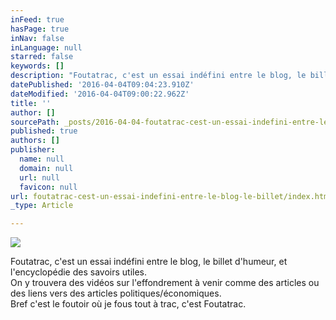 ```yaml
---
inFeed: true
hasPage: true
inNav: false
inLanguage: null
starred: false
keywords: []
description: "Foutatrac, c'est un essai indéfini entre le blog, le billet d'humeur, et l'encyclopédie des savoirs utiles.On y trouvera des vidéos sur l'effondrement à venir comme des articles ou des liens vers des articles politiques/économiques.Bref c'est le foutoir où je fous tout à trac, c'est Foutatrac."
datePublished: '2016-04-04T09:04:23.910Z'
dateModified: '2016-04-04T09:00:22.962Z'
title: ''
author: []
sourcePath: _posts/2016-04-04-foutatrac-cest-un-essai-indefini-entre-le-blog-le-billet.md
published: true
authors: []
publisher:
  name: null
  domain: null
  url: null
  favicon: null
url: foutatrac-cest-un-essai-indefini-entre-le-blog-le-billet/index.html
_type: Article

---
```

![](https://the-grid-user-content.s3-us-west-2.amazonaws.com/4ae408dd-e64a-40fb-857a-253e01f3addf.png)

Foutatrac, c'est un essai indéfini entre le blog, le billet d'humeur, et l'encyclopédie des savoirs utiles.  
On y trouvera des vidéos sur l'effondrement à venir comme des articles ou des liens vers des articles politiques/économiques.  
Bref c'est le foutoir où je fous tout à trac, c'est Foutatrac.
